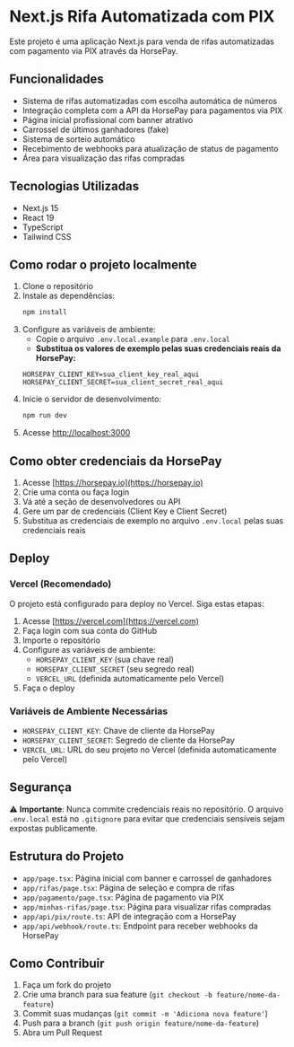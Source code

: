 # Next.js Rifa Automatizada com PIX

Este projeto é uma aplicação Next.js para venda de rifas automatizadas com pagamento via PIX através da HorsePay.

## Funcionalidades

- Sistema de rifas automatizadas com escolha automática de números
- Integração completa com a API da HorsePay para pagamentos via PIX
- Página inicial profissional com banner atrativo
- Carrossel de últimos ganhadores (fake)
- Sistema de sorteio automático
- Recebimento de webhooks para atualização de status de pagamento
- Área para visualização das rifas compradas

## Tecnologias Utilizadas

- Next.js 15
- React 19
- TypeScript
- Tailwind CSS

## Como rodar o projeto localmente

1. Clone o repositório
2. Instale as dependências:
   ```bash
   npm install
   ```
3. Configure as variáveis de ambiente:
   - Copie o arquivo `.env.local.example` para `.env.local`
   - **Substitua os valores de exemplo pelas suas credenciais reais da HorsePay:**
   ```env
   HORSEPAY_CLIENT_KEY=sua_client_key_real_aqui
   HORSEPAY_CLIENT_SECRET=sua_client_secret_real_aqui
   ```
4. Inicie o servidor de desenvolvimento:
   ```bash
   npm run dev
   ```
5. Acesse [http://localhost:3000](http://localhost:3000)

## Como obter credenciais da HorsePay

1. Acesse [https://horsepay.io](https://horsepay.io)
2. Crie uma conta ou faça login
3. Vá até a seção de desenvolvedores ou API
4. Gere um par de credenciais (Client Key e Client Secret)
5. Substitua as credenciais de exemplo no arquivo `.env.local` pelas suas credenciais reais

## Deploy

### Vercel (Recomendado)

O projeto está configurado para deploy no Vercel. Siga estas etapas:

1. Acesse [https://vercel.com](https://vercel.com)
2. Faça login com sua conta do GitHub
3. Importe o repositório
4. Configure as variáveis de ambiente:
   - `HORSEPAY_CLIENT_KEY` (sua chave real)
   - `HORSEPAY_CLIENT_SECRET` (seu segredo real)
   - `VERCEL_URL` (definida automaticamente pelo Vercel)
5. Faça o deploy

### Variáveis de Ambiente Necessárias

- `HORSEPAY_CLIENT_KEY`: Chave de cliente da HorsePay
- `HORSEPAY_CLIENT_SECRET`: Segredo de cliente da HorsePay
- `VERCEL_URL`: URL do seu projeto no Vercel (definida automaticamente pelo Vercel)

## Segurança

⚠️ **Importante**: Nunca commite credenciais reais no repositório. O arquivo `.env.local` está no `.gitignore` para evitar que credenciais sensíveis sejam expostas publicamente.

## Estrutura do Projeto

- `app/page.tsx`: Página inicial com banner e carrossel de ganhadores
- `app/rifas/page.tsx`: Página de seleção e compra de rifas
- `app/pagamento/page.tsx`: Página de pagamento via PIX
- `app/minhas-rifas/page.tsx`: Página para visualizar rifas compradas
- `app/api/pix/route.ts`: API de integração com a HorsePay
- `app/api/webhook/route.ts`: Endpoint para receber webhooks da HorsePay

## Como Contribuir

1. Faça um fork do projeto
2. Crie uma branch para sua feature (`git checkout -b feature/nome-da-feature`)
3. Commit suas mudanças (`git commit -m 'Adiciona nova feature'`)
4. Push para a branch (`git push origin feature/nome-da-feature`)
5. Abra um Pull Request